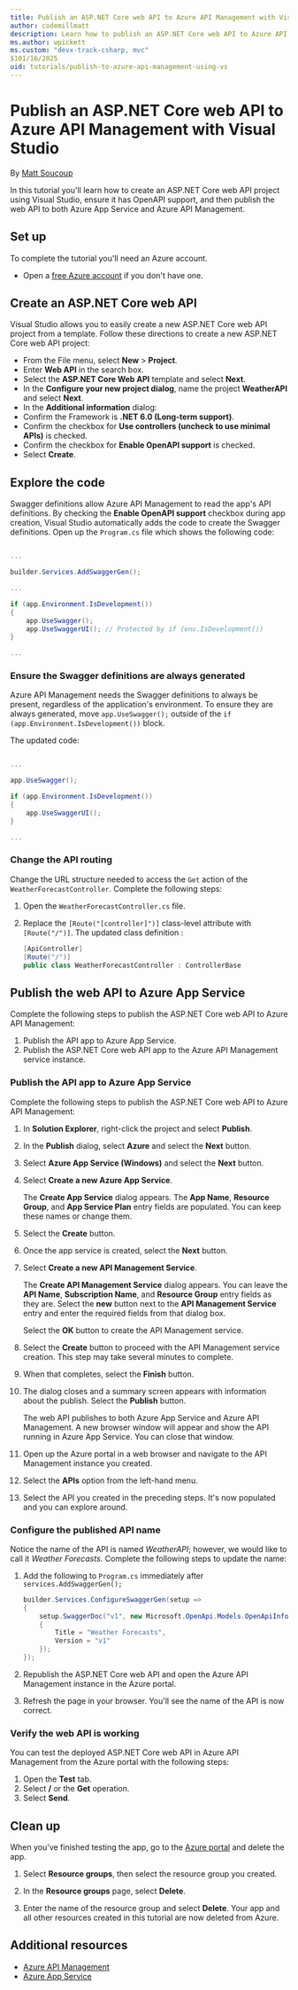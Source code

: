 ```yaml
---
title: Publish an ASP.NET Core web API to Azure API Management with Visual Studio
author: codemillmatt
description: Learn how to publish an ASP.NET Core web API to Azure API Management using Visual Studio.
ms.author: wpickett
ms.custom: "devx-track-csharp, mvc"
$101/16/2025
uid: tutorials/publish-to-azure-api-management-using-vs
---
```

# Publish an ASP.NET Core web API to Azure API Management with Visual Studio

By [Matt Soucoup](https://twitter.com/codemillmatt)

In this tutorial you'll learn how to create an ASP.NET Core web API project using Visual Studio, ensure it has OpenAPI support, and then publish the web API to both Azure App Service and Azure API Management.

## Set up

To complete the tutorial you'll need an Azure account.

* Open a [free Azure account](https://azure.microsoft.com/free/dotnet/) if you don't have one.

## Create an ASP.NET Core web API

Visual Studio allows you to easily create a new ASP.NET Core web API project from a template. Follow these directions to create a new ASP.NET Core web API project:

* From the File menu, select **New** > **Project**.
* Enter **Web API** in the search box.
* Select the **ASP.NET Core Web API** template and select **Next**.
* In the **Configure your new project dialog**, name the project **WeatherAPI** and select **Next**.
* In the **Additional information** dialog:
* Confirm the Framework is **.NET 6.0 (Long-term support)**.
* Confirm the checkbox for **Use controllers (uncheck to use minimal APIs)** is checked.
* Confirm the checkbox for **Enable OpenAPI support** is checked.
* Select **Create**.

## Explore the code

Swagger definitions allow Azure API Management to read the app's API definitions. By checking the **Enable OpenAPI support** checkbox during app creation, Visual Studio automatically adds the code to create the Swagger definitions. Open up the `Program.cs` file which shows the following code:

```csharp

...

builder.Services.AddSwaggerGen();

...

if (app.Environment.IsDevelopment())
{
    app.UseSwagger();
    app.UseSwaggerUI(); // Protected by if (env.IsDevelopment())
}

...

```

### Ensure the Swagger definitions are always generated

Azure API Management needs the Swagger definitions to always be present, regardless of the application's environment. To ensure they are always generated, move `app.UseSwagger();` outside of the `if (app.Environment.IsDevelopment())` block.

The updated code:

```csharp

...

app.UseSwagger();

if (app.Environment.IsDevelopment())
{
    app.UseSwaggerUI();
}

...

```

### Change the API routing

Change the URL structure needed to access the `Get` action of the `WeatherForecastController`. Complete the following steps:

1. Open the `WeatherForecastController.cs` file.
1. Replace the `[Route("[controller]")]` class-level attribute with `[Route("/")]`. The updated class definition :

    ```csharp
    [ApiController]
    [Route("/")]
    public class WeatherForecastController : ControllerBase
    ```

## Publish the web API to Azure App Service

Complete the following steps to publish the ASP.NET Core web API to Azure API Management:

1. Publish the API app to Azure App Service.
1. Publish the ASP.NET Core web API app to the Azure API Management service instance.

### Publish the API app to Azure App Service

Complete the following steps to publish the ASP.NET Core web API to Azure API Management:

1. In **Solution Explorer**, right-click the project and select **Publish**.    
1. In the **Publish** dialog, select **Azure** and select the **Next** button.    
1. Select **Azure App Service (Windows)** and select the **Next** button.
1. Select **Create a new Azure App Service**.

    The **Create App Service** dialog appears. The **App Name**, **Resource Group**, and **App Service Plan** entry fields are populated. You can keep these names or change them.

1. Select the **Create** button.
1. Once the app service is created, select the **Next** button.
1. Select **Create a new API Management Service**.

    The **Create API Management Service** dialog appears. You can leave the **API Name**, **Subscription Name**, and **Resource Group** entry fields as they are. Select the **new** button next to the **API Management Service** entry and enter the required fields from that dialog box.

    Select the **OK** button to create the API Management service.

1. Select the **Create** button to proceed with the API Management service creation. This step may take several minutes to complete.
1. When that completes, select the **Finish** button.
1. The dialog closes and a summary screen appears with information about the publish. Select the **Publish** button.

    The web API publishes to both Azure App Service and Azure API Management. A new browser window will appear and show the API running in Azure App Service. You can close that window.

1. Open up the Azure portal in a web browser and navigate to the API Management instance you created.
1. Select the **APIs** option from the left-hand menu.
1. Select the API you created in the preceding steps. It's now populated and you can explore around.

### Configure the published API name

Notice the name of the API is named *WeatherAPI*; however, we would like to call it *Weather Forecasts*. Complete the following steps to update the name:

1. Add the following to `Program.cs` immediately after `services.AddSwaggerGen();`
    
    ```csharp
    builder.Services.ConfigureSwaggerGen(setup =>
    {
        setup.SwaggerDoc("v1", new Microsoft.OpenApi.Models.OpenApiInfo
        {
            Title = "Weather Forecasts",
            Version = "v1"
        });
    });
    ```
   
1. Republish the ASP.NET Core web API and open the Azure API Management instance in the Azure portal.
1. Refresh the page in your browser. You'll see the name of the API is now correct.
    
### Verify the web API is working

You can test the deployed ASP.NET Core web API in Azure API Management from the Azure portal with the following steps:

1. Open the **Test** tab.
1. Select **/** or the **Get** operation.
1. Select **Send**.

## Clean up

When you've finished testing the app, go to the [Azure portal](https://portal.azure.com/) and delete the app.

1. Select **Resource groups**, then select the resource group you created.

1. In the **Resource groups** page, select **Delete**.

1. Enter the name of the resource group and select **Delete**. Your app and all other resources created in this tutorial are now deleted from Azure.

## Additional resources

* [Azure API Management](/azure/api-management/api-management-key-concepts)
* [Azure App Service](/azure/app-service/app-service-web-overview)
